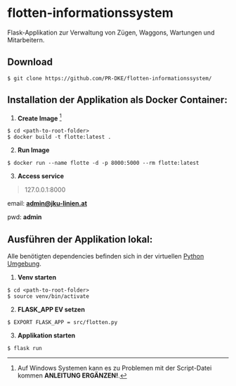 # flotten-informationssystem

Flask-Applikation zur Verwaltung von Zügen, Waggons, Wartungen und Mitarbeitern.

## Download
```
$ git clone https://github.com/PR-DKE/flotten-informationssystem/
```

## Installation der Applikation als Docker Container:

1. **Create Image** [^1]

```
$ cd <path-to-root-folder>
$ docker build -t flotte:latest .
```

2. **Run Image**
```
$ docker run --name flotte -d -p 8000:5000 --rm flotte:latest
```

3. **Access service**

> 127.0.0.1:8000

email: **admin@jku-linien.at**

pwd: **admin**

[^1]: Auf Windows Systemen kann es zu Problemen mit der Script-Datei kommen **ANLEITUNG ERGÄNZEN!**.

## Ausführen der Applikation lokal:

Alle benötigten dependencies befinden sich in der virtuellen [Python Umgebung].

1. **Venv starten**
```
$ cd <path-to-root-folder>
$ source venv/bin/activate
```

2. **FLASK_APP EV setzen**
```
$ EXPORT FLASK_APP = src/flotten.py
```
3. **Applikation starten**
```
$ flask run
```

[Python Umgebung]: /venv
